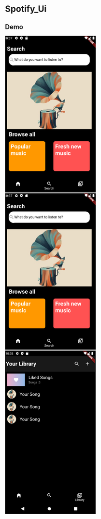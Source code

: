 # Spotify_Ui



## Demo
<img src="assets/Demo/Spotify_ui_Search.png" width="300px" height="auto">
<img src="assets/Demo/Spotify_ui_Search.png" width="300px" height="auto">
<img src="assets/Demo/Spotify_ui_library.png" width="300px" height="auto">

